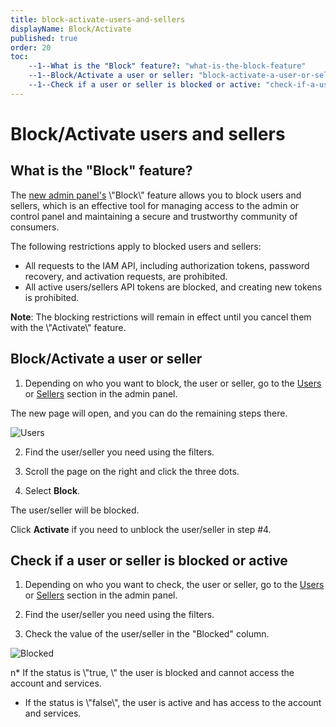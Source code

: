 ```yaml
---
title: block-activate-users-and-sellers
displayName: Block/Activate
published: true
order: 20
toc:
    --1--What is the "Block" feature?: "what-is-the-block-feature"
    --1--Block/Activate a user or seller: "block-activate-a-user-or-seller"
    --1--Check if a user or seller is blocked or active: "check-if-a-user-or-seller-is-blocked-or-active"
---
```


# Block/Activate users and sellers

What is the "Block" feature?
--------------------------------

The [new admin panel's](\"https://admin-platform.gcore.top/\") \\"Block\\" feature allows you to block users and sellers, which is an effective tool for managing access to the admin or control panel and maintaining a secure and trustworthy community of consumers.

The following restrictions apply to blocked users and sellers:

*   All requests to the IAM API, including authorization tokens, password recovery, and activation requests, are prohibited.
*   All active users/sellers API tokens are blocked, and creating new tokens is prohibited.

**Note**: The blocking restrictions will remain in effect until you cancel them with the \\"Activate\\" feature.

Block/Activate a user or seller
-------------------------------

1. Depending on who you want to block, the user or seller, go to the [Users](\"https://admin-platform.gcore.top/users\") or [Sellers](\"https://admin-platform.gcore.top/sellers\") section in the admin panel.

The new page will open, and you can do the remaining steps there.

![Users]("https://assets.gcore.pro/docs/reseller-support/old-admin-panel/manuals/block-activate-users-and-sellers/13503542071057.png")

2. Find the user/seller you need using the filters.

3. Scroll the page on the right and click the three dots.

4. Select **Block**.

The user/seller will be blocked.

Click **Activate** if you need to unblock the user/seller in step #4.


Check if a user or seller is blocked or active
----------------------------------------------

1. Depending on who you want to check, the user or seller, go to the [Users](\"https://admin-platform.gcore.top/users\") or [Sellers](\"https://admin-platform.gcore.top/sellers\") section in the admin panel.

2. Find the user/seller you need using the filters.

3. Check the value of the user/seller in the "Blocked" column.

![Blocked]("https://assets.gcore.pro/docs/reseller-support/old-admin-panel/manuals/block-activate-users-and-sellers/13503685564305.png")


n*   If the status is \\"true, \\" the user is blocked and cannot access the account and services.
*   If the status is \\"false\\", the user is active and has access to the account and services.

